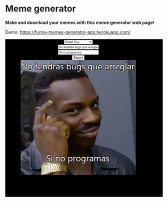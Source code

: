 # Meme generator
**Make and download your memes with this meme generator web page!**

Demo: https://funny-memes-generator-app.herokuapp.com/

![Meme generator example](./public/memes/memeExample.PNG)
